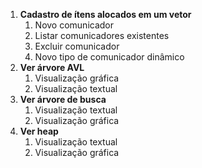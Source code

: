 1. **Cadastro de ítens alocados em um vetor**
    1. Novo comunicador
    2. Listar comunicadores existentes
    3. Excluir comunicador
    4. Novo tipo de comunicador dinâmico
2. __Ver árvore AVL__
    1. Visualização gráfica
    2. Visualização textual
3. __Ver árvore de busca__
    1. Visualização textual
    2. Visualização gráfica
4. __Ver heap__
    1. Visualização textual
    2. Visualização gráfica